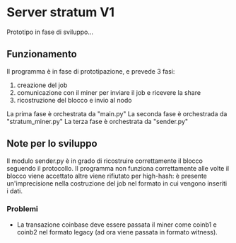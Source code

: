 # Server stratum V1

Prototipo in fase di sviluppo...

## Funzionamento

Il programma è in fase di prototipazione, e prevede 3 fasi:
1) creazione del job
2) comunicazione con il miner per inviare il job e ricevere la share
3) ricostruzione del blocco e invio al nodo

La prima fase è orchestrata da "main.py"
La seconda fase è orchestrada da "stratum_miner.py"
La terza fase è orchestrata da "sender.py"

## Note per lo sviluppo

Il modulo sender.py è in grado di ricostruire correttamente il blocco seguendo il protocollo. 
Il programma non funziona correttamente alle volte il blocco viene accettato altre viene rifiutato per high-hash: è presente un'imprecisione nella costruzione del job nel formato in cui vengono inseriti i dati.

### Problemi
- La transazione coinbase deve essere passata il miner come coinb1 e coinb2 nel formato legacy (ad ora viene passata in formato witness).


